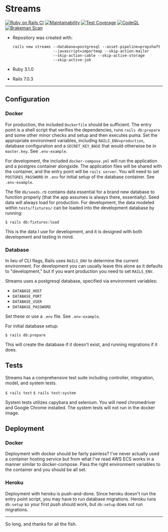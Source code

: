 # Streams

[![Ruby on Rails CI](https://github.com/rakaur/streams/actions/workflows/rubyonrails.yml/badge.svg)](https://github.com/rakaur/streams/actions/workflows/rubyonrails.yml)
[![Maintainability](https://api.codeclimate.com/v1/badges/2581ad79c4d6576a4bfa/maintainability)](https://codeclimate.com/github/rakaur/streams/maintainability)
[![Test Coverage](https://api.codeclimate.com/v1/badges/2581ad79c4d6576a4bfa/test_coverage)](https://codeclimate.com/github/rakaur/streams/test_coverage)
[![CodeQL](https://github.com/rakaur/streams/actions/workflows/codeql-analysis.yml/badge.svg)](https://github.com/rakaur/streams/actions/workflows/codeql-analysis.yml)
[![Brakeman Scan](https://github.com/rakaur/streams/actions/workflows/brakeman.yml/badge.svg)](https://github.com/rakaur/streams/actions/workflows/brakeman.yml)


* Repository was created with:

  ```
  rails new streams --database=postgresql --asset-pipeline=propshaft
                    --javascript=importmap --skip-action-mailer
                    --skip-action-cable --skip-active-storage
                    --skip-active-job
  ```

* Ruby 3.1.0

* Rails 7.0.3

---

## Configuration

### Docker

For production, the included `Dockerfile` should be sufficient. The entry point
is a shell script that verifies the dependencies, runs `rails db:prepare` and
some other minor checks and setup and then executes puma. Set the
appropriate environment variables, including `RAILS_ENV=production`, database
configuration and a `SECRET_KEY_BASE` that would otherwise be in `master.key`.
See `.env-example`.

For development, the included `docker-compose.yml` will run the application and
a postgres container alongside. The application files will be shared with the
container, and the entry point will be `rails server`. You will need
to set `POSTGRES_PASSWORD` in `.env` for initial setup of the database
container. See `.env-example`.

The file `db/seeds.rb` contains data essential for a brand new database to
function properly (that the app assumes is always there, essentially). Seed data
will always load for production. For development, the data modeled within
`tests/fixtures/` can be loaded into the development database by running:

  `$ rails db:fixtures:load`

This is the data I use for development, and it is designed with both development
and testing in mind.

### Database

In lieu of CLI flags, Rails uses `RAILS_ENV` to determine the current
environment. For development you can usually leave this alone as it defaults to
"development," but if you want production you need to set `RAILS_ENV`.

Streams uses a postgresql database, specified via environment variables:

* `DATABASE_HOST`
* `DATABASE_PORT`
* `DATABASE_USER`
* `DATABASE_PASSWORD`

Set these or use a `.env` file. See `.env-example`.

For initial database setup:

  `$ rails db:prepare`

This will create the database if it doesn't exist, and running migrations if it
does.

## Tests

Streams has a comprehensive test suite including controller, integration, model,
and system tests.

  `$ rails test`
  `$ rails test:system`

System tests utilizes capybara and selenium. You will need chromedriver and
Google Chrome installed. The system tests will not run in the docker image.

## Deployment

### Docker

Deployment with docker should be fairly painless? I've never actually used a
container hosting service but from what I've read AWS ECS works in a manner
similar to docker-compose. Pass the right environment variables to the container
and you should be all set.

### Heroku

Deployment with heroku is push-and-done. Since heroku doesn't run the entry
point script, you may have to run database migrations. Heroku runs `db:setup` so
your first push should work, but `db:setup` does not run migrations.

---

So long, and thanks for all the fish.
